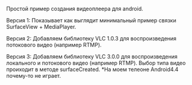 Простой пример создания видеоплеера для android.

Версия 1: Показывает как выглядит минимальный пример связки SurfaceView + MediaPlayer.

Версия 2: Добавляем библиотеку VLC 1.0.3 для воспроизведения потокового видео (например RTMP).

Версия 3: Добавляем библиотеку VLC 3.0.0 для воспроизведения локального и потокового видео (например RTMP).
Выбор типа видео проиходит в методе surfaceCreated.
*На моем телеоне Android4.4 почему-то не играет.